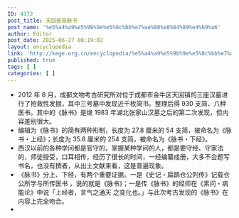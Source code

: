 ```yaml
---
ID: 4372
post_title: 天回医简脉书
post_name: '%e5%a4%a9%e5%9b%9e%e5%8c%bb%e7%ae%80%e8%84%89%e4%b9%a6'
author: Editor
post_date: 2025-06-27 08:19:02
layout: encyclopedia
link: 'http://kege.org.cn/encyclopedia/%e5%a4%a9%e5%9b%9e%e5%8c%bb%e7%ae%80%e8%84%89%e4%b9%a6'
published: true
tags: [ ]
categories: [ ]
---
```

<ul>
 	<li>2012 年 8 月，成都文物考古研究所对位于成都市金牛区天回镇的三座汉墓进行了抢救性发掘，其中三号墓中发现近千枚简书。整理后得 930 支简、八种医书。其中的《脉书》是继 1983 年湖北张家山汉墓之后的第二次发现，但内容差别很大。</li>
 	<li>编辑为《脉书》的简有两种形制，长度为 27.8 厘米的 54 支简，被命名为《脉书・上经》；长度为 35.8 厘米的 254 支简，被命名为《脉书・下经》。</li>
 	<li>西汉以前的各种学问都是官守的，掌握某种学问的人，都是要守经、守家法的，师徒授受，口耳相传，经历了很长的时间，一经编纂成册，大多不会题写书名，也没有撰者，从出土文献来看，这是普遍现象。</li>
 	<li>《脉书》分上、下经，有两个重要证据。一是《史记・扁鹊仓公列传》记载仓公所学与所传医书 ，说的就是《脉书》；一是传《脉书》的经师在《素问・病能论》中说「上经者，言气之通天 之变化也。」与此次考古发现的《脉书》在内容上完全吻合。</li>
 	<li></li>
</ul>